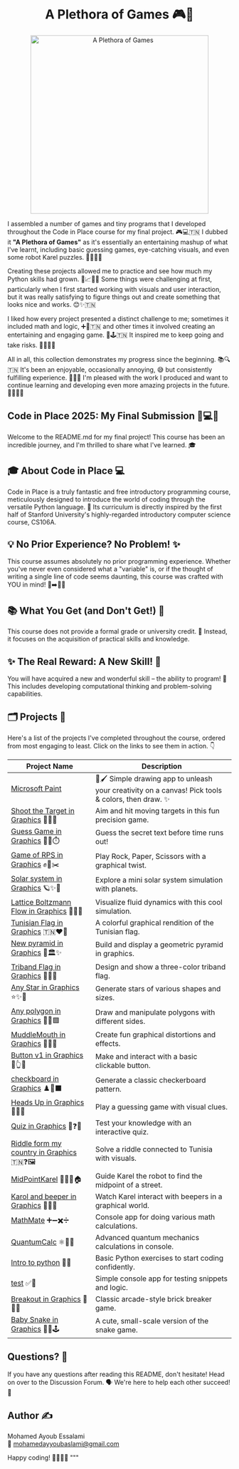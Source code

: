 <h1 align="center">A Plethora of Games 🎮🎉</h1>

<p align="center">
  <img src="https://github.com/user-attachments/assets/28b30c3b-8db3-401c-be56-04c8423c832d" width="400" alt="A Plethora of Games">
</p>

I assembled a number of games and tiny programs that I developed throughout the Code in Place course for my final project. 🎮💻🇹🇳 I dubbed it **"A Plethora of Games"** as it's essentially an entertaining mashup of what I've learnt, including basic guessing games, eye-catching visuals, and even some robot Karel puzzles. 🤖🎨🇹🇳

Creating these projects allowed me to practice and see how much my Python skills had grown. 🐍📈🇹🇳 Some things were challenging at first, particularly when I first started working with visuals and user interaction, but it was really satisfying to figure things out and create something that looks nice and works. 😊✨🇹🇳

I liked how every project presented a distinct challenge to me; sometimes it included math and logic, ➕🔢🇹🇳 and other times it involved creating an entertaining and engaging game. 🎉🕹️🇹🇳 It inspired me to keep going and take risks. 🚀🔥🇹🇳

All in all, this collection demonstrates my progress since the beginning. 📚🔍🇹🇳 It's been an enjoyable, occasionally annoying, 😅 but consistently fulfilling experience. 🙌🇹🇳 I'm pleased with the work I produced and want to continue learning and developing even more amazing projects in the future. 🌟🚀🇹🇳

## Code in Place 2025: My Final Submission 🚀💻✨

Welcome to the README.md for my final project! This course has been an incredible journey, and I'm thrilled to share what I've learned. 🎓

## 🎓 About Code in Place 💻

Code in Place is a truly fantastic and free introductory programming course, meticulously designed to introduce the world of coding through the versatile Python language. 🐍 Its curriculum is directly inspired by the first half of Stanford University's highly-regarded introductory computer science course, CS106A.

## 💡 No Prior Experience? No Problem! ✨

This course assumes absolutely no prior programming experience. Whether you've never even considered what a "variable" is, or if the thought of writing a single line of code seems daunting, this course was crafted with YOU in mind! 👶➡️👨‍💻

## 📚 What You Get (and Don't Get!) 🎯

This course does not provide a formal grade or university credit. 📜 Instead, it focuses on the acquisition of practical skills and knowledge.

## ✨ The Real Reward: A New Skill! 🌟

You will have acquired a new and wonderful skill – the ability to program! 🎉 This includes developing computational thinking and problem-solving capabilities.

## 🗂️ Projects 📂

Here's a list of the projects I've completed throughout the course, ordered from most engaging to least. Click on the links to see them in action. 👇

| Project Name                                | Description                                         |
|---------------------------------------------|-----------------------------------------------------|
| [Microsoft Paint](https://codeinplace.stanford.edu/cip5/share/Rv3SU3ZylZmTnkgfkqEk)| 🎨🖌️ Simple drawing app to unleash your creativity on a canvas! Pick tools & colors, then draw. ✨ |
| [Shoot the Target in Graphics](https://codeinplace.stanford.edu/cip5/share/vUmvK2fK2CjTKobMkDdl) 🎯🔫💥 | Aim and hit moving targets in this fun precision game. |
| [Guess Game in Graphics](https://codeinplace.stanford.edu/cip5/share/DXj9gtVcULzs9usMFNPK) 🔢🔮⏱️ | Guess the secret text before time runs out!        |
| [Game of RPS in Graphics](https://codeinplace.stanford.edu/cip5/share/JOhSmYUhuPIOa2uZws4q) ✊📄✂️ | Play Rock, Paper, Scissors with a graphical twist.   |
| [Solar system in Graphics](https://codeinplace.stanford.edu/cip5/share/nsyagTXhi0uoDCkXBg9I) 🪐✨🚀 | Explore a mini solar system simulation with planets. |
| [Lattice Boltzmann Flow in Graphics](https://codeinplace.stanford.edu/cip5/share/13mvU8BQoFtbOuq0phoW) 🌊🔬💨 | Visualize fluid dynamics with this cool simulation.  |
| [Tunisian Flag in Graphics](https://codeinplace.stanford.edu/cip5/share/iYjt4m6DjXAvdb1uzaTt) 🇹🇳❤️🤍 | A colorful graphical rendition of the Tunisian flag. |
| [New pyramid in Graphics](https://codeinplace.stanford.edu/cip5/share/X5xhhytfk78zOHXqANfP) 🔺🏛️✨ | Build and display a geometric pyramid in graphics.   |
| [Triband Flag in Graphics](https://codeinplace.stanford.edu/cip5/share/4eYh9oyyMwnxfKTkOPBl) 🏳️‍🌈🎨 | Design and show a three-color triband flag.           |
| [Any Star in Graphics](https://codeinplace.stanford.edu/cip5/share/Ch9OabuHPkThefhLrKEd) ⭐✨🌌 | Generate stars of various shapes and sizes.           |
| [Any polygon in Graphics](https://codeinplace.stanford.edu/cip5/share/tppixXfWBccMJ8J7WXxO) 📐🔵🟩 | Draw and manipulate polygons with different sides.  |
| [MuddleMouth in Graphics](https://codeinplace.stanford.edu/cip5/share/X4FzBIOh4NrGJRFasIx4) 🤪🎨🔄 | Create fun graphical distortions and effects.        |
| [Button v1 in Graphics](https://codeinplace.stanford.edu/cip5/share/9zqN4wp0BFNLrK7dfmlP) 🔘👆💡 | Make and interact with a basic clickable button.     |
| [checkboard in Graphics](https://codeinplace.stanford.edu/cip5/share/lahS7bnfaPVpXZL7shEf) ♟️🔳⬛ | Generate a classic checkerboard pattern.              |
| [Heads Up in Graphics](https://codeinplace.stanford.edu/cip5/share/Fsh9zw9etfZMKq4QXwAs) 🧐💡🎉 | Play a guessing game with visual clues.               |
| [Quiz in Graphics](https://codeinplace.stanford.edu/cip5/share/bJyq8ehlRTnqjoZiNmqu) 🧠❓✅ | Test your knowledge with an interactive quiz.        |
| [Riddle form my country in Graphics](https://codeinplace.stanford.edu/cip5/share/0I8CPVbp52hj8MOzo5nr) 🇹🇳❓🖼️ | Solve a riddle connected to Tunisia with visuals.    |
| [MidPointKarel](https://codeinplace.stanford.edu/cip5/share/MsVvMNhLn4tN66LmkU2v) 🤖🚶‍♂️🏠 | Guide Karel the robot to find the midpoint of a street. |
| [Karol and beeper in Graphics](https://codeinplace.stanford.edu/cip5/share/6Sf5kPNNpZE1iIATv0dy) 🤖✨🔔 | Watch Karel interact with beepers in a graphical world. |
| [MathMate](https://codeinplace.stanford.edu/cip5/share/AUvHEusaaZQNcGpHFwmz) ➕➖✖️➗ | Console app for doing various math calculations.       |
| [QuantumCalc](https://codeinplace.stanford.edu/cip5/share/p6eFZdemouQHrtw9kapb) ⚛️🔬🔢 | Advanced quantum mechanics calculations in console.  |
| [Intro to python](https://codeinplace.stanford.edu/cip5/share/vpxpuSrPFOJQUEQKQZvk) 🐍👋 | Basic Python exercises to start coding confidently.   |
| [test](https://codeinplace.stanford.edu/cip5/share/2sEMLq4ojvMxm0IOsVEn) ✅🧪 | Simple console app for testing snippets and logic.    |
| [Breakout in Graphics](https://codeinplace.stanford.edu/cip5/share/KorGLALnR7kUoWXlvJ8m) 🧱💥🎾 | Classic arcade-style brick breaker game.              |
| [Baby Snake in Graphics](https://codeinplace.stanford.edu/cip5/share/1ngPIepoOrA0dMtBysgZ) 🐣🐍🕹️ | A cute, small-scale version of the snake game.        |

## Questions? 🤔

If you have any questions after reading this README, don't hesitate! Head on over to the Discussion Forum. 🗣️ We're here to help each other succeed! 💪

## Author ✍️

Mohamed Ayoub Essalami  
📧 mohamedayyoubaslami@gmail.com  

Happy coding! 👩‍💻👨‍💻
"""
